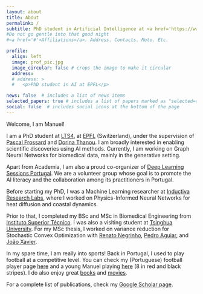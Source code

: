 ```yaml
---
layout: about
title: About
permalink: /
subtitle: PhD student in Artificial Intelligence at <a href='https://www.epfl.ch/en/'>EPFL</a>
#Do not go gentle into that good night
#<a href='#'>Affiliations</a>. Address. Contacts. Moto. Etc.

profile:
  align: left
  image: prof_pic.jpg
  image_circular: false # crops the image to make it circular
  address: 
  # address: >
  #   <p>PhD student in AI at EPFL</p>

news: false  # includes a list of news items
selected_papers: true # includes a list of papers marked as "selected={true}"
social: false  # includes social icons at the bottom of the page
---
```


<!-- Write your biography here. Tell the world about yourself. Link to your favorite [subreddit](http://reddit.com). You can put a picture in, too. The code is already in, just name your picture `prof_pic.jpg` and put it in the `img/` folder.

Put your address / P.O. box / other info right below your picture. You can also disable any these elements by editing `profile` property of the YAML header of your `_pages/about.md`. Edit `_bibliography/papers.bib` and Jekyll will render your [publications page](/al-folio/publications/) automatically.

Link to your social media connections, too. This theme is set up to use [Font Awesome icons](http://fortawesome.github.io/Font-Awesome/) and [Academicons](https://jpswalsh.github.io/academicons/), like the ones below. Add your Facebook, Twitter, LinkedIn, Google Scholar, or just disable all of them. -->

Welcome, I am Manuel!

I am a PhD student at [LTS4](https://www.epfl.ch/labs/lts4/), at [EPFL](https://www.epfl.ch/en/) (Switzerland), under the supervision of [Pascal Frossard](https://www.epfl.ch/labs/lts4/people/people-current/frossard/) and [Dorina Thanou](https://people.epfl.ch/dorina.thanou?lang=en). I am broadly interested in enabling scientific discoveries using AI methods. Currently, I am working on Graph Neural Networks for biomedical data, mainly in the generative setting.

Apart from Academia, I am also a proud co-organizer of [Deep Learning Sessions Portugal](https://deeplearningpt.github.io). We are a volunteer group whose goal is to promote the AI literacy and the collaboration among its practitioners in Portugal.

Before starting my PhD, I was a Machine Learning researcher at [Inductiva Research Labs](https://inductiva.ai), where I worked on Physics-Informed Neural Networks for heat diffusion and coastal dynamics.

Prior to that, I completed my BSc and MSc in Biomedical Engineering from [Instituto Superior Técnico](https://tecnico.ulisboa.pt/en/). I was also a visiting student at [Tsinghua University](https://www.tsinghua.edu.cn/en/).
For my MSc thesis, I worked on variance reduction for Stochastic Convex Optimization with [Renato Negrinho](https://www.cs.cmu.edu/~negrinho/), [Pedro Aguiar](http://users.isr.ist.utl.pt/~aguiar/), and [João Xavier](http://users.isr.tecnico.ulisboa.pt/~jxavier/).

In my spare time, I am really into sports! Back in Portugal, I used to play football at a competitive level. You can check my (Portuguese) football player page [here](https://www.zerozero.pt/player.php?id=473202&epoca_id=151) and a young Manuel playing [here](https://www.youtube.com/watch?v=JuynV0rC6Uw) (8 in red and black stripes).
I do also enjoy great [books](https://www.goodreads.com/user/show/110959921-manuel-madeira) and [movies](https://letterboxd.com/manuel_madeira/).

For a complete list of publications, check my [Google Scholar page](https://scholar.google.com/citations?user=OhijpAwAAAAJ&hl=pt-PT&oi=sra).
